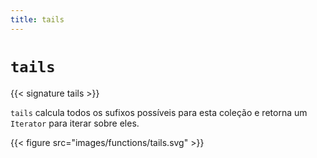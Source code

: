 ```yaml
---
title: tails
---
```


# `tails`

{{< signature tails >}}

`tails` calcula todos os sufixos possíveis para esta coleção e retorna um `Iterator` para iterar sobre eles.

{{< figure src="images/functions/tails.svg" >}}
